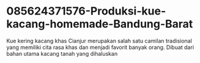 # 085624371576-Produksi-kue-kacang-homemade-Bandung-Barat
Kue kering kacang khas Cianjur merupakan salah satu camilan tradisional yang memiliki cita rasa khas dan menjadi favorit banyak orang. Dibuat dari bahan utama kacang tanah yang dihaluskan 
